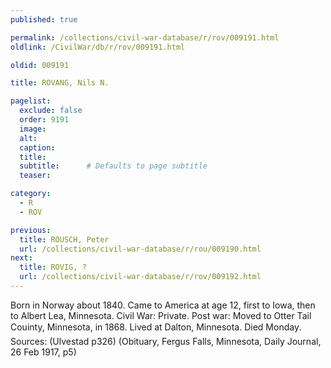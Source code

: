 ```yaml
---
published: true

permalink: /collections/civil-war-database/r/rov/009191.html
oldlink: /CivilWar/db/r/rov/009191.html

oldid: 009191

title: ROVANG, Nils N.

pagelist:
  exclude: false
  order: 9191
  image: 
  alt:
  caption:
  title:
  subtitle:      # Defaults to page subtitle
  teaser:

category: 
  - R 
  - ROV

previous:
  title: ROUSCH, Peter
  url: /collections/civil-war-database/r/rou/009190.html  
next:
  title: ROVIG, ?
  url: /collections/civil-war-database/r/rov/009192.html   
---
```

Born in Norway about 1840. Came to America at age 12, first to Iowa, then to Albert Lea, Minnesota. Civil War: Private. Post war: Moved to Otter Tail Couinty, Minnesota, in 1868. Lived at Dalton, Minnesota. Died &#147;Monday&#148;. Sources: (Ulvestad p326) (Obituary, Fergus Falls, Minnesota, Daily Journal, 26 Feb 1917, p5)